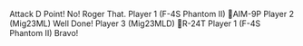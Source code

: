 Attack D Point!
No!
Roger That.
                                                              Player 1 (F-4S Phantom II) 🚀AIM-9P Player 2 (Mig23ML)
Well Done!
                                                              Player 3 (Mig23MLD) 🚀R-24T Player 1 (F-4S Phantom II)
Bravo!
